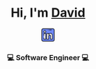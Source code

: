 <div align="center">
   <h1>Hi, I'm <a href="https://davidnavarretea.com" target="_blank" rel="noopener noreferrer">David</a></h1>
</div>

<p align='center'>
   <a href="https://www.linkedin.com/in/davidnavarretea" target="_blank" rel="noopener noreferrer">
      <img height="30" src="https://raw.githubusercontent.com/davidnavarretea/davidnavarretea/main/linkedin.png">
   </a>
</p>

<div align="center">
   <h3>💻 Software Engineer 💻</h3>
</div>
